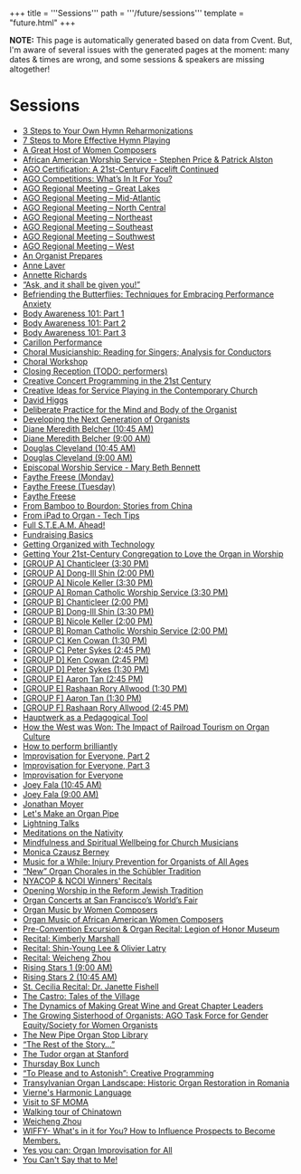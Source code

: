+++
title = '''Sessions'''
path = '''/future/sessions'''
template = "future.html"
+++

<p class="todo">
<strong>NOTE:</strong> This page is automatically generated based on data from Cvent.
But, I'm aware of several issues with the generated pages at the moment:
many dates & times are wrong, and some sessions & speakers are missing altogether!
</p>


<h1>Sessions</h1>
<ul>
<li><a href="/future/sessions/3-steps-to-your-own-hymn-reharmonizations/">3 Steps to Your Own Hymn Reharmonizations</a></li>
<li><a href="/future/sessions/7-steps-to-more-effective-hymn-playing/">7 Steps to More Effective Hymn Playing</a></li>
<li><a href="/future/sessions/a-great-host-of-women-composers/">A Great Host of Women Composers</a></li>
<li><a href="/future/sessions/african-american-worship-service-stephen-price-patrick-alston/">African American Worship Service - Stephen Price & Patrick Alston</a></li>
<li><a href="/future/sessions/ago-certification-a-21st-century-facelift-continued/">AGO Certification: A 21st-Century Facelift Continued</a></li>
<li><a href="/future/sessions/ago-competitions-what-s-in-it-for-you/">AGO Competitions: What’s In It For You?</a></li>
<li><a href="/future/sessions/ago-regional-meeting-great-lakes/">AGO Regional Meeting – Great Lakes</a></li>
<li><a href="/future/sessions/ago-regional-meeting-mid-atlantic/">AGO Regional Meeting – Mid-Atlantic</a></li>
<li><a href="/future/sessions/ago-regional-meeting-north-central/">AGO Regional Meeting – North Central</a></li>
<li><a href="/future/sessions/ago-regional-meeting-northeast/">AGO Regional Meeting – Northeast</a></li>
<li><a href="/future/sessions/ago-regional-meeting-southeast/">AGO Regional Meeting – Southeast</a></li>
<li><a href="/future/sessions/ago-regional-meeting-southwest/">AGO Regional Meeting – Southwest</a></li>
<li><a href="/future/sessions/ago-regional-meeting-west/">AGO Regional Meeting – West</a></li>
<li><a href="/future/sessions/an-organist-prepares/">An Organist Prepares</a></li>
<li><a href="/future/sessions/anne-laver/">Anne Laver</a></li>
<li><a href="/future/sessions/annette-richards/">Annette Richards</a></li>
<li><a href="/future/sessions/ask-and-it-shall-be-given-you/">“Ask, and it shall be given you!”</a></li>
<li><a href="/future/sessions/befriending-the-butterflies-techniques-for-embracing-performance-anxiety/">Befriending the Butterflies: Techniques for Embracing Performance Anxiety</a></li>
<li><a href="/future/sessions/body-awareness-101-part-1/">Body Awareness 101: Part 1</a></li>
<li><a href="/future/sessions/body-awareness-101-part-2/">Body Awareness 101: Part 2</a></li>
<li><a href="/future/sessions/body-awareness-101-part-3/">Body Awareness 101: Part 3</a></li>
<li><a href="/future/sessions/carillon-performance/">Carillon Performance</a></li>
<li><a href="/future/sessions/choral-musicianship-reading-for-singers-analysis-for-conductors/">Choral Musicianship: Reading for Singers; Analysis for Conductors</a></li>
<li><a href="/future/sessions/choral-workshop/">Choral Workshop</a></li>
<li><a href="/future/sessions/closing-reception-todo-performers/">Closing Reception (TODO: performers)</a></li>
<li><a href="/future/sessions/creative-concert-programming-in-the-21st-century/">Creative Concert Programming in the 21st Century</a></li>
<li><a href="/future/sessions/creative-ideas-for-service-playing-in-the-contemporary-church/">Creative Ideas for Service Playing in the Contemporary Church</a></li>
<li><a href="/future/sessions/david-higgs/">David Higgs</a></li>
<li><a href="/future/sessions/deliberate-practice-for-the-mind-and-body-of-the-organist/">Deliberate Practice for the Mind and Body of the Organist</a></li>
<li><a href="/future/sessions/developing-the-next-generation-of-organists/">Developing the Next Generation of Organists</a></li>
<li><a href="/future/sessions/diane-meredith-belcher-10-45-am/">Diane Meredith Belcher (10:45 AM)</a></li>
<li><a href="/future/sessions/diane-meredith-belcher-9-00-am/">Diane Meredith Belcher (9:00 AM)</a></li>
<li><a href="/future/sessions/douglas-cleveland-10-45-am/">Douglas Cleveland (10:45 AM)</a></li>
<li><a href="/future/sessions/douglas-cleveland-9-00-am/">Douglas Cleveland (9:00 AM)</a></li>
<li><a href="/future/sessions/episcopal-worship-service-mary-beth-bennett/">Episcopal Worship Service - Mary Beth Bennett</a></li>
<li><a href="/future/sessions/faythe-freese-monday/">Faythe Freese (Monday)</a></li>
<li><a href="/future/sessions/faythe-freese-tuesday/">Faythe Freese (Tuesday)</a></li>
<li><a href="/future/sessions/faythe-freese/">Faythe Freese</a></li>
<li><a href="/future/sessions/from-bamboo-to-bourdon-stories-from-china/">From Bamboo to Bourdon: Stories from China</a></li>
<li><a href="/future/sessions/from-ipad-to-organ-tech-tips/">From iPad to Organ - Tech Tips</a></li>
<li><a href="/future/sessions/full-s-t-e-a-m-ahead/">Full S.T.E.A.M. Ahead!</a></li>
<li><a href="/future/sessions/fundraising-basics/">Fundraising Basics</a></li>
<li><a href="/future/sessions/getting-organized-with-technology/">Getting Organized with Technology</a></li>
<li><a href="/future/sessions/getting-your-21st-century-congregation-to-love-the-organ-in-worship/">Getting Your 21st-Century Congregation to Love the Organ in Worship</a></li>
<li><a href="/future/sessions/group-a-chanticleer-3-30-pm/">[GROUP A] Chanticleer (3:30 PM)</a></li>
<li><a href="/future/sessions/group-a-dong-ill-shin-2-00-pm/">[GROUP A] Dong-Ill Shin (2:00 PM)</a></li>
<li><a href="/future/sessions/group-a-nicole-keller-3-30-pm/">[GROUP A] Nicole Keller (3:30 PM)</a></li>
<li><a href="/future/sessions/group-a-roman-catholic-worship-service-3-30-pm/">[GROUP A] Roman Catholic Worship Service (3:30 PM)</a></li>
<li><a href="/future/sessions/group-b-chanticleer-2-00-pm/">[GROUP B] Chanticleer (2:00 PM)</a></li>
<li><a href="/future/sessions/group-b-dong-ill-shin-3-30-pm/">[GROUP B] Dong-Ill Shin (3:30 PM)</a></li>
<li><a href="/future/sessions/group-b-nicole-keller-2-00-pm/">[GROUP B] Nicole Keller (2:00 PM)</a></li>
<li><a href="/future/sessions/group-b-roman-catholic-worship-service-2-00-pm/">[GROUP B] Roman Catholic Worship Service (2:00 PM)</a></li>
<li><a href="/future/sessions/group-c-ken-cowan-1-30-pm/">[GROUP C] Ken Cowan (1:30 PM)</a></li>
<li><a href="/future/sessions/group-c-peter-sykes-2-45-pm/">[GROUP C] Peter Sykes (2:45 PM)</a></li>
<li><a href="/future/sessions/group-d-ken-cowan-2-45-pm/">[GROUP D] Ken Cowan (2:45 PM)</a></li>
<li><a href="/future/sessions/group-d-peter-sykes-1-30-pm/">[GROUP D] Peter Sykes (1:30 PM)</a></li>
<li><a href="/future/sessions/group-e-aaron-tan-2-45-pm/">[GROUP E] Aaron Tan (2:45 PM)</a></li>
<li><a href="/future/sessions/group-e-rashaan-rory-allwood-1-30-pm/">[GROUP E] Rashaan Rory Allwood (1:30 PM)</a></li>
<li><a href="/future/sessions/group-f-aaron-tan-1-30-pm/">[GROUP F] Aaron Tan (1:30 PM)</a></li>
<li><a href="/future/sessions/group-f-rashaan-rory-allwood-2-45-pm/">[GROUP F] Rashaan Rory Allwood (2:45 PM)</a></li>
<li><a href="/future/sessions/hauptwerk-as-a-pedagogical-tool/">Hauptwerk as a Pedagogical Tool</a></li>
<li><a href="/future/sessions/how-the-west-was-won-the-impact-of-railroad-tourism-on-organ-culture/">How the West was Won: The Impact of Railroad Tourism on Organ Culture</a></li>
<li><a href="/future/sessions/how-to-perform-brilliantly/">How to perform brilliantly</a></li>
<li><a href="/future/sessions/improvisation-for-everyone-part-2/">Improvisation for Everyone, Part 2</a></li>
<li><a href="/future/sessions/improvisation-for-everyone-part-3/">Improvisation for Everyone, Part 3</a></li>
<li><a href="/future/sessions/improvisation-for-everyone/">Improvisation for Everyone</a></li>
<li><a href="/future/sessions/joey-fala-10-45-am/">Joey Fala (10:45 AM)</a></li>
<li><a href="/future/sessions/joey-fala-9-00-am/">Joey Fala (9:00 AM)</a></li>
<li><a href="/future/sessions/jonathan-moyer/">Jonathan Moyer</a></li>
<li><a href="/future/sessions/let-s-make-an-organ-pipe/">Let's Make an Organ Pipe</a></li>
<li><a href="/future/sessions/lightning-talks/">Lightning Talks</a></li>
<li><a href="/future/sessions/meditations-on-the-nativity/">Meditations on the Nativity</a></li>
<li><a href="/future/sessions/mindfulness-and-spiritual-wellbeing-for-church-musicians/">Mindfulness and Spiritual Wellbeing for Church Musicians</a></li>
<li><a href="/future/sessions/monica-czausz-berney/">Monica Czausz Berney</a></li>
<li><a href="/future/sessions/music-for-a-while-injury-prevention-for-organists-of-all-ages/">Music for a While: Injury Prevention for Organists of All Ages</a></li>
<li><a href="/future/sessions/new-organ-chorales-in-the-schübler-tradition/">“New” Organ Chorales in the Schübler Tradition</a></li>
<li><a href="/future/sessions/nyacop-ncoi-winners-recitals/">NYACOP & NCOI Winners' Recitals</a></li>
<li><a href="/future/sessions/opening-worship-in-the-reform-jewish-tradition/">Opening Worship in the Reform Jewish Tradition</a></li>
<li><a href="/future/sessions/organ-concerts-at-san-francisco-s-world-s-fair/">Organ Concerts at San Francisco’s World’s Fair</a></li>
<li><a href="/future/sessions/organ-music-by-women-composers/">Organ Music by Women Composers</a></li>
<li><a href="/future/sessions/organ-music-of-african-american-women-composers/">Organ Music of African American Women Composers</a></li>
<li><a href="/future/sessions/pre-convention-excursion-organ-recital-legion-of-honor-museum/">Pre-Convention Excursion & Organ Recital: Legion of Honor Museum</a></li>
<li><a href="/future/sessions/recital-kimberly-marshall/">Recital: Kimberly Marshall</a></li>
<li><a href="/future/sessions/recital-shin-young-lee-olivier-latry/">Recital: Shin-Young Lee & Olivier Latry</a></li>
<li><a href="/future/sessions/recital-weicheng-zhou/">Recital: Weicheng Zhou</a></li>
<li><a href="/future/sessions/rising-stars-1-9-00-am/">Rising Stars 1 (9:00 AM)</a></li>
<li><a href="/future/sessions/rising-stars-2-10-45-am/">Rising Stars 2 (10:45 AM)</a></li>
<li><a href="/future/sessions/st-cecilia-recital-dr-janette-fishell/">St. Cecilia Recital: Dr. Janette Fishell</a></li>
<li><a href="/future/sessions/the-castro-tales-of-the-village/">The Castro: Tales of the Village</a></li>
<li><a href="/future/sessions/the-dynamics-of-making-great-wine-and-great-chapter-leaders/">The Dynamics of Making Great Wine and Great Chapter Leaders</a></li>
<li><a href="/future/sessions/the-growing-sisterhood-of-organists-ago-task-force-for-gender-equity-society-for-women-organists/">The Growing Sisterhood of Organists: AGO Task Force for Gender Equity/Society for Women Organists</a></li>
<li><a href="/future/sessions/the-new-pipe-organ-stop-library/">The New Pipe Organ Stop Library</a></li>
<li><a href="/future/sessions/the-rest-of-the-story/">“The Rest of the Story…”</a></li>
<li><a href="/future/sessions/the-tudor-organ-at-stanford/">The Tudor organ at Stanford</a></li>
<li><a href="/future/sessions/thursday-box-lunch/">Thursday Box Lunch</a></li>
<li><a href="/future/sessions/to-please-and-to-astonish-creative-programming/">“To Please and to Astonish”: Creative Programming</a></li>
<li><a href="/future/sessions/transylvanian-organ-landscape-historic-organ-restoration-in-romania/">Transylvanian Organ Landscape: Historic Organ Restoration in Romania</a></li>
<li><a href="/future/sessions/vierne-s-harmonic-language/">Vierne's Harmonic Language</a></li>
<li><a href="/future/sessions/visit-to-sf-moma/">Visit to SF MOMA</a></li>
<li><a href="/future/sessions/walking-tour-of-chinatown/">Walking tour of Chinatown</a></li>
<li><a href="/future/sessions/weicheng-zhou/">Weicheng Zhou</a></li>
<li><a href="/future/sessions/wiffy-what-s-in-it-for-you-how-to-influence-prospects-to-become-members/">WIFFY- What's in it for You? How to Influence Prospects to Become Members.</a></li>
<li><a href="/future/sessions/yes-you-can-organ-improvisation-for-all/">Yes you can: Organ Improvisation for All</a></li>
<li><a href="/future/sessions/you-can-t-say-that-to-me/">You Can't Say that to Me!</a></li>
</ul>

